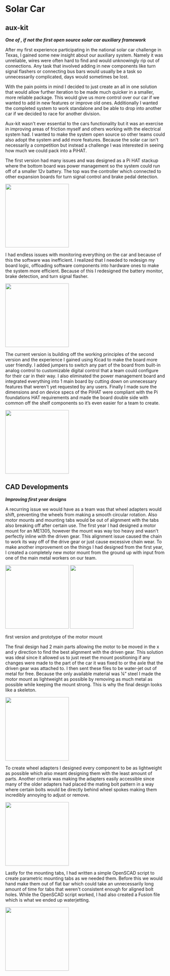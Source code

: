 # Solar Car

## aux-kit
***One of , if not the first open source solar car auxiliary framework***

After my first experience participating in the national solar car challenge in Texas, I gained some new insight about our auxiliary system. Namely it was unreliable, wires were often hard to find and would unknowingly rip out of connections. Any task that involved adding in new components like turn signal flashers or connecting bus bars would usually be a task so unnecessarily complicated, days would sometimes be lost.

With the pain points in mind I decided to just create an all in one solution that would allow further iteration to be made much quicker in a smaller, more reliable package. This would give us more control over our car if we wanted to add in new features or improve old ones. Additionally I wanted the completed system to work standalone and be able to drop into another car if we decided to race for another division. 

Aux-kit wasn't ever essential to the cars functionality but it was an exercise in improving areas of friction myself and others working with the electrical system had. I wanted to make the system open source so other teams could also adopt the system and add more features. Because the solar car isn't necessarily a competition but instead a challenge I was interested in seeing how much we could pack into a PiHAT. 

The first version had many issues and was designed as a Pi HAT stackup where the bottom board was power management so the system could run off of a smaller 12v battery. The top was the controller which connected to other expansion boards for turn signal control and brake pedal detection. 

<img src="https://github.com/user-attachments/assets/4137936c-6702-4bb2-91b8-517de88e96bf" width="200">

I had endless issues with monitoring everything on the car and because of this the software was inefficient. I realized that I needed to redesign my board logic, offloading software components into hardware ones to make the system more efficient. Because of this I redesigned the battery monitor, brake detection, and turn signal flasher.

<img src="https://github.com/user-attachments/assets/bf8bae29-f479-4160-9b8c-491e7096c862" width="200">

The current version is building off the working principles of the second version and the experience I gained using Kicad to make the board more user friendly. I added jumpers to switch any part of the board from built-in analog control to customizable digital control that a team could configure for their car in their way. I also eliminated the power management board and integrated everything into 1 main board by cutting down on unnecessary features that weren't yet requested by any users. Finally I made sure the dimensions and on device specs of the PiHAT were compliant with the Pi foundations HAT requirements and made the board double side with common off the shelf components so it’s even easier for a team to create. 

<img src="https://github.com/user-attachments/assets/74220aa1-d73b-4a5f-b92a-4fd972da86ba" width="200">

## CAD Developments 
***Improving first year designs***


A recurring issue we would have as a team was that wheel adapters would shift, preventing the wheels from making a smooth circular rotation. Also motor mounts and mounting tabs would be out of alignment with the tabs also breaking off after certain use. The first year I had designed a motor mount for an ME1305, however the mount was way too heavy and wasn't perfectly inline with the driven gear. This alignment issue caused the chain to work its way off of the drive gear or just cause excessive chain wear. To make another improvement on the things I had designed from the first year, I created a completely new motor mount from the ground up with input from one of the main metal workers on our team. 

<img src="https://github.com/user-attachments/assets/32ac9458-eb37-4908-8ee9-f1f4219c0748" width="200">
<img src="https://github.com/user-attachments/assets/3f7fefa1-f179-4cf6-a2c9-149eceacddd0" width="200">

first version and prototype of the motor mount

The final design had 2 main parts allowing the motor to be moved in the x and y direction to find the best alignment with the driven gear. This solution was ideal since it allowed us to just reset the mount positioning if any changes were made to the part of the car it was fixed to or the axle that the driven gear was attached to. I then sent these files to be water-jet out of metal for free. Because the only available material was ¼” steel I made the motor mount as lightweight as possible by removing as much metal as possible while keeping the mount strong. This is why the final design looks like a skeleton.  

<img src="https://github.com/user-attachments/assets/774faba3-69ba-49a7-bf85-dbeb4c99a1af" width="200">

To create wheel adapters I designed every component to be as lightweight as possible which also meant designing them with the least amount of parts. Another criteria was making the adapters easily accessible since many of the older adapters had placed the mating bolt pattern in a way where certain bolts would be directly behind wheel spokes making them incredibly annoying to adjust or remove. 

<img src="https://github.com/user-attachments/assets/e7c9185e-d876-4ee9-999d-00f2a1bec23d" width="200">

Lastly for the mounting tabs, I had written a simple OpenSCAD script to create parametric mounting tabs as we needed them. Before this we would hand make them out of flat bar which could take an unnecessarily long amount of time for tabs that weren't consistent enough for aligned bolt holes. While the OpenSCAD script worked, I had also created a Fusion file which is what we ended up waterjetting. 

<img src="https://github.com/user-attachments/assets/7359dee2-41c8-4ce8-9504-b2ece805f5f9" width="200">
